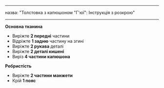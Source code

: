 - - -
назва: "Толстовка з капюшоном "Г'юї": Інструкція з розкрою"
- - -

**Основна тканина**

- Виріжте **2 передні** частини
- Відріжте **1 задню** частину на згині
- Виріжте **2 рукава** деталі
- Виріжте **2 деталі кишені**
- Виріз **4 частини капюшона**

**Ребристість**

- Виріжте **2 частини манжети**
- Крій **1 пояс**
